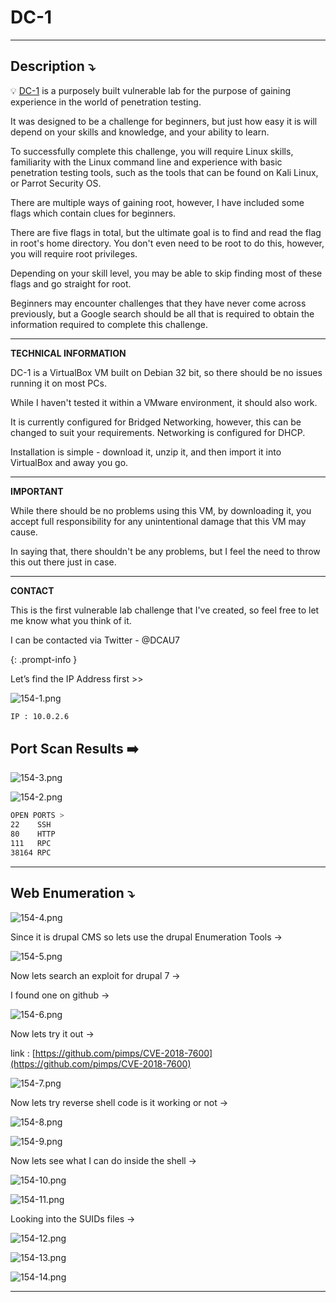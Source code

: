 # DC-1

---

## **Description ⤵️**

>
💡 [DC-1](https://vulnhub.com/entry/dc-1,292/) is a purposely built vulnerable lab for the purpose of gaining experience in the world of penetration testing.

It was designed to be a challenge for beginners, but just how easy it is will depend on your skills and knowledge, and your ability to learn.

To successfully complete this challenge, you will require Linux skills, familiarity with the Linux command line and experience with basic penetration testing tools, such as the tools that can be found on Kali Linux, or Parrot Security OS.

There are multiple ways of gaining root, however, I have included some flags which contain clues for beginners.

There are five flags in total, but the ultimate goal is to find and read the flag in root's home directory. You don't even need to be root to do this, however, you will require root privileges.

Depending on your skill level, you may be able to skip finding most of these flags and go straight for root.

Beginners may encounter challenges that they have never come across previously, but a Google search should be all that is required to obtain the information required to complete this challenge.

---

**TECHNICAL INFORMATION**

DC-1 is a VirtualBox VM built on Debian 32 bit, so there should be no issues running it on most PCs.

While I haven't tested it within a VMware environment, it should also work.

It is currently configured for Bridged Networking, however, this can be changed to suit your requirements. Networking is configured for DHCP.

Installation is simple - download it, unzip it, and then import it into VirtualBox and away you go.

---

**IMPORTANT**

While there should be no problems using this VM, by downloading it, you accept full responsibility for any unintentional damage that this VM may cause.

In saying that, there shouldn't be any problems, but I feel the need to throw this out there just in case.

---

**CONTACT**

This is the first vulnerable lab challenge that I've created, so feel free to let me know what you think of it.

I can be contacted via Twitter - @DCAU7

{: .prompt-info }

Let’s find the IP Address first >>

![154-1.png](/Vulnhub-Files/img/DC-1/154-1.png)

```bash
IP : 10.0.2.6
```

## Port Scan Results ➡️

![154-3.png](/Vulnhub-Files/img/DC-1/154-3.png)

![154-2.png](/Vulnhub-Files/img/DC-1/154-2.png)

```bash
OPEN PORTS >
22    SSH
80    HTTP
111   RPC
38164 RPC
```

---

## Web Enumeration ⤵️

![154-4.png](/Vulnhub-Files/img/DC-1/154-4.png)

Since it is drupal CMS so lets use the drupal Enumeration Tools →

![154-5.png](/Vulnhub-Files/img/DC-1/154-5.png)

Now lets search an exploit for drupal 7 →

I found one on github →

![154-6.png](/Vulnhub-Files/img/DC-1/154-6.png)

Now lets try it out →

link : [https://github.com/pimps/CVE-2018-7600](https://github.com/pimps/CVE-2018-7600)

![154-7.png](/Vulnhub-Files/img/DC-1/154-7.png)

Now lets try reverse shell code is it working or not →

![154-8.png](/Vulnhub-Files/img/DC-1/154-8.png)

![154-9.png](/Vulnhub-Files/img/DC-1/154-9.png)

Now lets see what I can do inside the shell →

![154-10.png](/Vulnhub-Files/img/DC-1/154-10.png)

![154-11.png](/Vulnhub-Files/img/DC-1/154-11.png)

Looking into the SUIDs files →

![154-12.png](/Vulnhub-Files/img/DC-1/154-12.png)

![154-13.png](/Vulnhub-Files/img/DC-1/154-13.png)

![154-14.png](/Vulnhub-Files/img/DC-1/154-14.png)

---